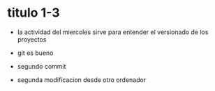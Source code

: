 # titulo 1-3

- la actividad del miercoles sirve para entender el versionado de los proyectos


- git es bueno

- segundo commit

- segunda modificacion desde otro ordenador